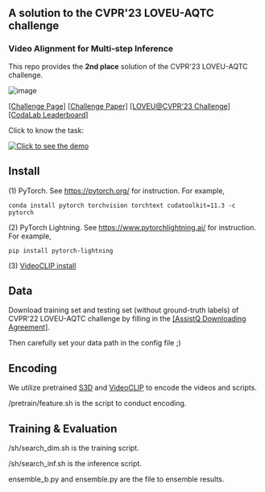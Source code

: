 ## A solution to the CVPR'23 LOVEU-AQTC challenge 

### Video Alignment for Multi-step Inference

This repo provides the **2nd place** solution of the CVPR'23 LOVEU-AQTC challenge.

![image](https://github.com/zcfinal/LOVEU-CVPR23-AQTC/assets/48513057/33a66e28-cec1-46de-9b64-430eccda5c36)


[[Challenge Page]](https://showlab.github.io/assistq/)  [[Challenge Paper]](https://arxiv.org/abs/2203.04203) [[LOVEU@CVPR'23 Challenge]](https://sites.google.com/view/loveucvpr23/track3?authuser=0) [[CodaLab Leaderboard]](https://codalab.lisn.upsaclay.fr/competitions/4642#results)

Click to know the task:

[![Click to see the demo](https://img.youtube.com/vi/3v8ceel9Mos/0.jpg)](https://www.youtube.com/watch?v=3v8ceel9Mos)




## Install

(1) PyTorch. See https://pytorch.org/ for instruction. For example,

```
conda install pytorch torchvision torchtext cudatoolkit=11.3 -c pytorch
```

(2) PyTorch Lightning. See https://www.pytorchlightning.ai/ for instruction. For example,

```
pip install pytorch-lightning
```

(3) [VideoCLIP install](https://github.com/facebookresearch/fairseq/tree/main/examples/MMPT)


## Data

Download training set and testing set (without ground-truth labels) of CVPR'22 LOVEU-AQTC challenge by filling in the [[AssistQ Downloading Agreement]](https://forms.gle/h9A8GxHksWJfPByf7).

Then carefully set your data path in the config file ;)

## Encoding

We utilize pretrained [S3D](https://github.com/antoine77340/S3D_HowTo100M) and [VideoCLIP](https://github.com/facebookresearch/fairseq/tree/main/examples/MMPT) to encode the videos and scripts.

/pretrain/feature.sh is the script to conduct encoding.

## Training & Evaluation

/sh/search_dim.sh is the training script.

/sh/search_inf.sh is the inference script.

ensemble_b.py and ensemble.py are the file to ensemble results.
